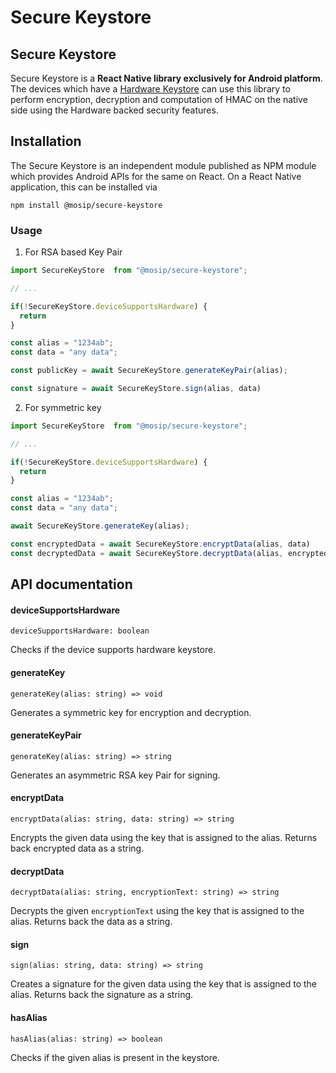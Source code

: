 # Secure Keystore

## Secure Keystore

Secure Keystore is a **React Native library exclusively for Android platform**. The devices which have a [Hardware Keystore](https://source.android.com/docs/security/features/keystore) can use this library to perform encryption, decryption and computation of HMAC on the native side using the Hardware backed security features.

## Installation

The Secure Keystore is an independent module published as NPM module which provides Android APIs for the same on React. On a React Native application, this can be installed via

```shell
npm install @mosip/secure-keystore
```

### Usage

1. For RSA based Key Pair

```js
import SecureKeyStore  from "@mosip/secure-keystore";

// ...

if(!SecureKeyStore.deviceSupportsHardware) {
  return
}

const alias = "1234ab";
const data = "any data";

const publicKey = await SecureKeyStore.generateKeyPair(alias);

const signature = await SecureKeyStore.sign(alias, data)

```

2. For symmetric key

```js
import SecureKeyStore  from "@mosip/secure-keystore";

// ...

if(!SecureKeyStore.deviceSupportsHardware) {
  return
}

const alias = "1234ab";
const data = "any data";

await SecureKeyStore.generateKey(alias);

const encryptedData = await SecureKeyStore.encryptData(alias, data)
const decryptedData = await SecureKeyStore.decryptData(alias, encryptedData)

```

## API documentation

#### deviceSupportsHardware

`deviceSupportsHardware: boolean`

Checks if the device supports hardware keystore.

#### generateKey

`generateKey(alias: string) => void`

Generates a symmetric key for encryption and decryption.

#### generateKeyPair

`generateKey(alias: string) => string`

Generates an asymmetric RSA key Pair for signing.

#### encryptData

`encryptData(alias: string, data: string) => string`

Encrypts the given data using the key that is assigned to the alias. Returns back encrypted data as a string.

#### decryptData

`decryptData(alias: string, encryptionText: string) => string`

Decrypts the given `encryptionText` using the key that is assigned to the alias. Returns back the data as a string.

#### sign

`sign(alias: string, data: string) => string`

Creates a signature for the given data using the key that is assigned to the alias. Returns back the signature as a string.

#### hasAlias

`hasAlias(alias: string) => boolean`

Checks if the given alias is present in the keystore.
